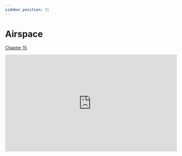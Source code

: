 ```yaml
---
sidebar_position: 15
---
```


# Airspace

[Chapter 15](https://www.faa.gov/sites/faa.gov/files/17_phak_ch15.pdf)

<iframe width="560" height="315" src="https://www.youtube-nocookie.com/embed/m7sSOcKtrV0?si=RJipu5OKzktq4pB6" title="YouTube video player" frameborder="0" allow="accelerometer; clipboard-write; encrypted-media; picture-in-picture; web-share; fullscreen" referrerpolicy="strict-origin-when-cross-origin" allowfullscreen></iframe>
